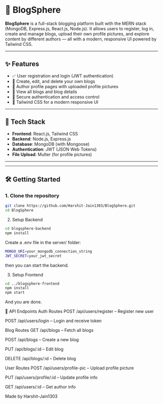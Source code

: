 # 📝 BlogSphere

**BlogSphere** is a full-stack blogging platform built with the MERN stack (MongoDB, Express.js, React.js, Node.js). It allows users to register, log in, create and manage blogs, upload their own profile pictures, and explore content by different authors — all with a modern, responsive UI powered by Tailwind CSS.

---

## ✨ Features

- ✅ User registration and login (JWT authentication)
- 📝 Create, edit, and delete your own blogs
- 👤 Author profile pages with uploaded profile pictures
- 📄 View all blogs and blog details
- 🔐 Secure authentication and access control
- 🌈 Tailwind CSS for a modern responsive UI

---

## 🚀 Tech Stack

- **Frontend**: React.js, Tailwind CSS
- **Backend**: Node.js, Express.js
- **Database**: MongoDB (with Mongoose)
- **Authentication**: JWT (JSON Web Tokens)
- **File Upload**: Multer (for profile pictures)

---

---

## 🛠️ Getting Started

### 1. Clone the repository

```bash
git clone https://github.com/Harshit-Jain1303/BlogSphere.git
cd BlogSphere
```
2. Setup Backend

```bash
cd blogsphere-backend
npm install
```

Create a .env file in the server/ folder:
```bash
MONGO_URI=your_mongodb_connection_string
JWT_SECRET=your_jwt_secret
```
then you can start the backend.

3. Setup Frontend

```bash
cd ../blogsphere-frontend
npm install
npm start
```
And you are done.



📮 API Endpoints
Auth Routes
POST /api/users/register – Register new user

POST /api/users/login – Login and receive token

Blog Routes
GET /api/blogs – Fetch all blogs

POST /api/blogs – Create a new blog

PUT /api/blogs/:id – Edit blog

DELETE /api/blogs/:id – Delete blog

User Routes
POST /api/users/profile-pic – Upload profile picture

PUT /api/users/profile/:id – Update profile info

GET /api/users/:id – Get author info






Made by Harshit-Jain1303
